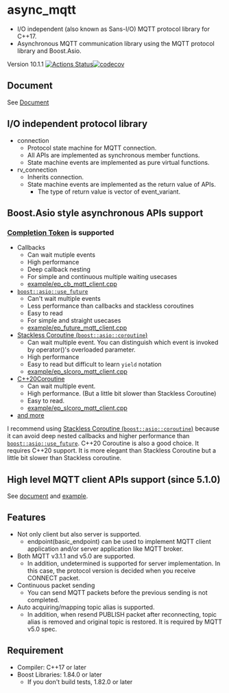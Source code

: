 # async_mqtt

- I/O independent (also known as Sans-I/O) MQTT protocol library for C++17.
- Asynchronous MQTT communication library using the MQTT protocol library and Boost.Asio.

Version 10.1.1 [![Actions Status](https://github.com/redboltz/async_mqtt/workflows/CI/badge.svg)](https://github.com/redboltz/async_mqtt/actions)[![codecov](https://codecov.io/gh/redboltz/async_mqtt/branch/main/graph/badge.svg)](https://codecov.io/gh/redboltz/async_mqtt)

## Document

See [Document](https://redboltz.github.io/async_mqtt/doc/latest/index.html)

## I/O independent protocol library
- connection
  - Protocol state machine for MQTT connection.
  - All APIs are implemented as synchronous member functions.
  - State machine events are implemented as pure virtual functions.
- rv_connection
  - Inherits connection.
  - State machine events are implemented as the return value of APIs.
    - The type of return value is vector of event_variant.

## Boost.Asio style asynchronous APIs support

### [Completion Token](https://www.boost.org/doc/html/boost_asio/overview/model/completion_tokens.html) is supported
- Callbacks
  - Can wait mutiple events
  - High performance
  - Deep callback nesting
  - For simple and continuous multiple waiting usecases
  - [example/ep_cb_mqtt_client.cpp](example/ep_cb_mqtt_client.cpp)
- [`boost::asio::use_future`](https://www.boost.org/doc/html/boost_asio/overview/composition/futures.html)
  - Can't wait multiple events
  - Less performance than callbacks and stackless coroutines
  - Easy to read
  - For simple and straight usecases
  - [example/ep_future_mqtt_client.cpp](example/ep_future_mqtt_client.cpp)
- [Stackless Coroutine (`boost::asio::coroutine`)](https://www.boost.org/doc/html/boost_asio/overview/composition/coroutine.html)
  - Can wait multiple event. You can distinguish which event is invoked by operator()'s overloaded parameter.
  - High performance
  - Easy to read but difficult to learn `yield` notation
  - [example/ep_slcoro_mqtt_client.cpp](example/ep_slcoro_mqtt_client.cpp)
- [C++20Coroutine](https://www.boost.org/doc/html/boost_asio/overview/composition/cpp20_coroutines.html)
  - Can wait multiple event.
  - High performance. (But a little bit slower than Stackless Coroutine)
  - Easy to read.
  - [example/ep_slcoro_mqtt_client.cpp](example/ep_cpp20coro_mqtt_client.cpp)
- [and more](https://www.boost.org/doc/html/boost_asio/overview/composition.html)

I recommend using [Stackless Coroutine (`boost::asio::coroutine`)](https://www.boost.org/doc/html/boost_asio/overview/composition/coroutine.html) because it can avoid deep nested callbacks and higher performance than [`boost::asio::use_future`](https://www.boost.org/doc/html/boost_asio/overview/composition/futures.html). C++20 Coroutine is also a good choice. It requires C++20 support. It is more elegant than Stackless Coroutine but a little bit slower than Stackless coroutine.

## High level MQTT client APIs support (since 5.1.0)

See [document](https://redboltz.github.io/async_mqtt/doc/latest/async_mqtt/tutorial/client.html) and [example](example/cl_cpp20coro_mqtt.cpp).

## Features

- Not only client but also server is supported.
  - endpoint(basic_endpoint) can be used to implement MQTT client application and/or server application like MQTT broker.
- Both MQTT v3.1.1 and v5.0 are supported.
  - In addition, undetermined is supported for server implementation. In this case, the protocol version is decided when you receive CONNECT packet.
- Continuous packet sending
  - You can send MQTT packets before the previous sending is not completed.
- Auto acquiring/mapping topic alias is supported.
  - In addition,  when resend PUBLISH packet after reconnecting, topic alias is removed and original topic is restored. It is required by MQTT v5.0 spec.

## Requirement

- Compiler: C++17 or later
- Boost Libraries:  1.84.0 or later
  - If you don't build tests, 1.82.0 or later
